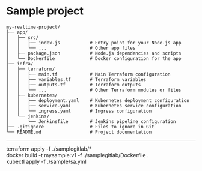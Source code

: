 # Sample project 



```
my-realtime-project/
├── app/
│   ├── src/
│   │   ├── index.js           # Entry point for your Node.js app
│   │   └── ...                # Other app files
│   ├── package.json           # Node.js dependencies and scripts
│   └── Dockerfile             # Docker configuration for the app
├── infra/
│   ├── terraform/
│   │   ├── main.tf            # Main Terraform configuration
│   │   ├── variables.tf       # Terraform variables
│   │   ├── outputs.tf         # Terraform outputs
│   │   └── ...                # Other Terraform modules or files
│   ├── kubernetes/
│   │   ├── deployment.yaml    # Kubernetes deployment configuration
│   │   ├── service.yaml       # Kubernetes service configuration
│   │   └── ingress.yaml       # Ingress configuration
│   └── jenkins/
│       └── Jenkinsfile        # Jenkins pipeline configuration
├── .gitignore                 # Files to ignore in Git
└── README.md                  # Project documentation

```

---

 terraform apply -f ./samplegitlab/*  <br/>
 docker build -t mysample:v1 -f ./samplegitlab/Dockerfile . <br/>
 kubectl apply -f ./sample/sa.yml
